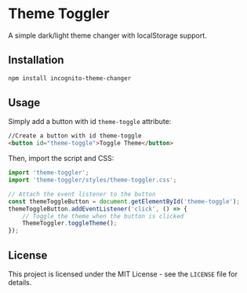 # Theme Toggler

A simple dark/light theme changer with localStorage support.

## Installation
```sh
npm install incognito-theme-changer
```

## Usage
Simply add a button with id `theme-toggle` attribute:
```html
//Create a button with id theme-toggle
<button id="theme-toggle">Toggle Theme</button>

```

Then, import the script and CSS:
```js
import 'theme-toggler';
import 'theme-toggler/styles/theme-toggler.css';

// Attach the event listener to the button
const themeToggleButton = document.getElementById('theme-toggle');
themeToggleButton.addEventListener('click', () => {
    // Toggle the theme when the button is clicked
    ThemeToggler.toggleTheme();
});

```

## License
This project is licensed under the MIT License - see the ```LICENSE``` file for details.
